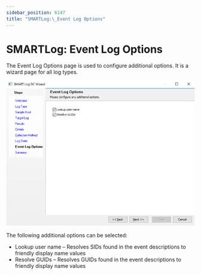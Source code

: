 ```yaml
---
sidebar_position: 6147
title: "SMARTLog:\_Event Log Options"
---
```


# SMARTLog: Event Log Options

The Event Log Options page is used to configure additional options. It is a wizard page for all log types.

![SMART Log DC Wizard Event Log Options page](../../../../../../../static/images/AccessAnalyzer_12.0/Content/Resources/Images/EnterpriseAuditor/Admin/DataCollector/SMARTLog/EventLogOptions.png "SMART Log DC Wizard Event Log Options page")

The following additional options can be selected:

* Lookup user name – Resolves SIDs found in the event descriptions to friendly display name values
* Resolve GUIDs – Resolves GUIDs found in the event descriptions to friendly display name values